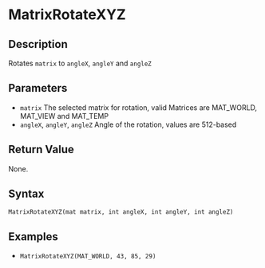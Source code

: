 # MatrixRotateXYZ

## Description
Rotates `matrix` to `angleX`, `angleY` and `angleZ`

## Parameters
- `matrix`
The selected matrix for rotation, valid Matrices are MAT_WORLD, MAT_VIEW and MAT_TEMP
- `angleX`, `angleY`, `angleZ`
Angle of the rotation, values are 512-based

## Return Value
None.

## Syntax
```MatrixRotateXYZ(mat matrix, int angleX, int angleY, int angleZ)```

## Examples
- ```MatrixRotateXYZ(MAT_WORLD, 43, 85, 29)```